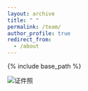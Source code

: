 ```yaml
---
layout: archive
title: " "
permalink: /team/
author_profile: true
redirect_from:
  - /about
---
```


{% include base_path %}

![证件照](/qiming.png)
